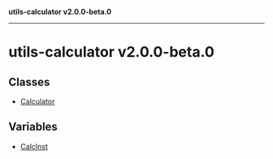 **utils-calculator v2.0.0-beta.0**

***

# utils-calculator v2.0.0-beta.0

## Classes

- [Calculator](classes/Calculator.md)

## Variables

- [CalcInst](variables/CalcInst.md)
